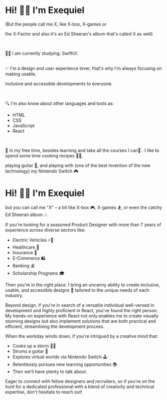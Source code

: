 <h1>Hi! 👋🏼 I'm Exequiel </h1> 
<p>(But the people call me X, like X-box, X-games or </p>
<p>the X-Factor and also it's an Ed Sheeran's album that's called X as well)</p>

<br>
<p>💪🏼 I am currently studying: SwiftUI.
<br>
<br>
<p>✨ I'm a design and user experience lover, that's why I'm always focusing on making usable,</p>
<p>inclusive and accessible developments to everyone. </p>
<br>

<p>🔍 I'm also know about other languages and tools as:</p>

- HTML
- CSS
- JavaScript
- React 
<br>

<p>🦄 In my free time, besides learning and take all the courses I can📖 . I like to spend some time cooking recipes 👨‍🍳,</p>
<p>playing guitar 🎸, and playing with (one of the best invention of the new technology) my Nintendo Switch 🎮</p>
</hr>

<h1>Hi! 👋🏼 I'm Exequiel </h1> 
<p>but you can call me "X" – a bit like X-box 🎮, X-games 🏂, or even the catchy Ed Sheeran album 🎶.</p>

<p>If you're looking for a seasoned Product Designer with more than 7 years of experience across diverse sectors like:</p>

<ul>
  <li>Electric Vehicles ⚡🚗</li>
  <li>Healthcare 🏥</li>
  <li>Insurance 📑</li>
  <li>E-Commerce 🛍️</li>
  <li>Banking 💰</li>
  <li>Scholarship Programs 🎓</li>
</ul>

<p>Then you're in the right place. I bring an uncanny ability to create inclusive, usable, and accessible designs 🎨 tailored to the unique needs of each industry.</p>

<p>Beyond design, if you're in search of a versatile individual well-versed in development and highly proficient in React, you've found the right person. My hands-on experience with React not only enables me to create visually stunning designs but also implement solutions that are both practical and efficient, streamlining the development process.</p>

<p>When the workday winds down, if you're intrigued by a creative mind that:</p>
<ul>
  <li>Cooks up a storm 👨‍🍳</li>
  <li>Strums a guitar 🎸</li>
  <li>Explores virtual worlds via Nintendo Switch 🕹️</li>
  <li>Relentlessly pursues new learning opportunities 📚</li>
  <li>Then we'll have plenty to talk about.</li>
</ul>

<p>Eager to connect with fellow designers and recruiters, so if you're on the hunt for a dedicated professional with a blend of creativity and technical expertise, don't hesitate to reach out!</p>
